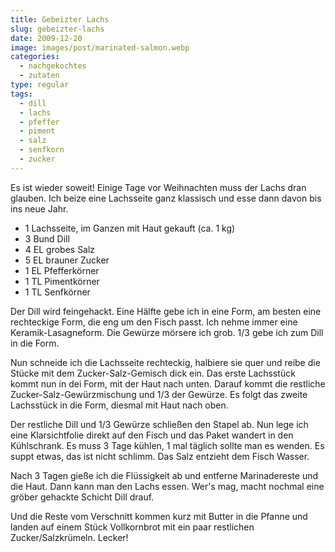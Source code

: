 ```yaml
---
title: Gebeizter Lachs
slug: gebeizter-lachs
date: 2009-12-20
image: images/post/marinated-salmon.webp
categories: 
  - nachgekochtes
  - zutaten
type: regular
tags: 
  - dill
  - lachs
  - pfeffer
  - piment
  - salz
  - senfkorn
  - zucker
---
```


Es ist wieder soweit! Einige Tage vor Weihnachten muss der Lachs dran glauben. Ich beize eine Lachsseite ganz klassisch und esse dann davon bis ins neue Jahr.

* 1 Lachsseite, im Ganzen mit Haut gekauft (ca. 1 kg) 
* 3 Bund Dill 
* 4 EL grobes Salz 
* 5 EL brauner Zucker 
* 1 EL Pfefferkörner 
* 1 TL Pimentkörner 
* 1 TL Senfkörner

Der Dill wird feingehackt. Eine Hälfte gebe ich in eine Form, am besten eine rechteckige Form, die eng um den Fisch passt. Ich nehme immer eine Keramik-Lasagneform. Die Gewürze mörsere ich grob. 1/3 gebe ich zum Dill in die Form.

Nun schneide ich die Lachsseite rechteckig, halbiere sie quer und reibe die Stücke mit dem Zucker-Salz-Gemisch dick ein. Das erste Lachsstück kommt nun in dei Form, mit der Haut nach unten. Darauf kommt die restliche Zucker-Salz-Gewürzmischung und 1/3 der Gewürze. Es folgt das zweite Lachsstück in die Form, diesmal mit Haut nach oben.

Der restliche Dill und 1/3 Gewürze schließen den Stapel ab. Nun lege ich eine Klarsichtfolie direkt auf den Fisch und das Paket wandert in den Kühlschrank. Es muss 3 Tage kühlen, 1 mal täglich sollte man es wenden. Es suppt etwas, das ist nicht schlimm. Das Salz entzieht dem Fisch Wasser.

Nach 3 Tagen gieße ich die Flüssigkeit ab und entferne Marinadereste und die Haut. Dann kann man den Lachs essen. Wer's mag, macht nochmal eine gröber gehackte Schicht Dill drauf.

Und die Reste vom Verschnitt kommen kurz mit Butter in die Pfanne und landen auf einem Stück Vollkornbrot mit ein paar restlichen Zucker/Salzkrümeln. Lecker!

>